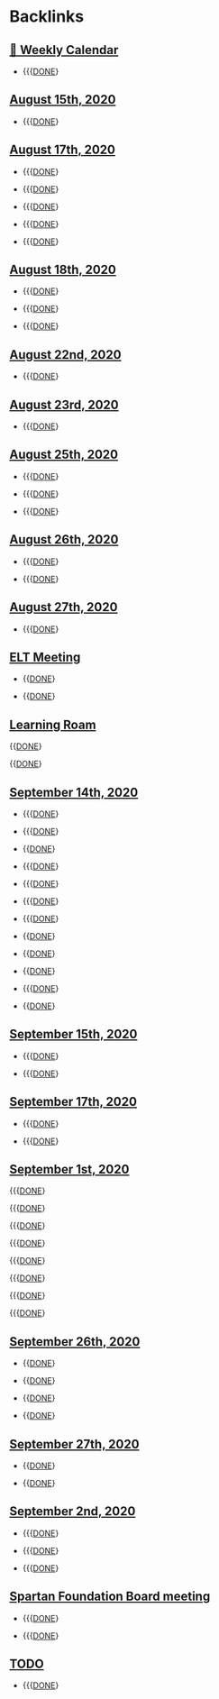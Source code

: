 
# Backlinks
## [  📅  Weekly Calendar](<  📅  Weekly Calendar.md>)
- {{{[DONE](<DONE.md>)}

## [August 15th, 2020](<August 15th, 2020.md>)
- {{{[DONE](<DONE.md>)}

## [August 17th, 2020](<August 17th, 2020.md>)
- {{{[DONE](<DONE.md>)}

- {{{[DONE](<DONE.md>)}

- {{{[DONE](<DONE.md>)}

- {{{[DONE](<DONE.md>)}

- {{{[DONE](<DONE.md>)}

## [August 18th, 2020](<August 18th, 2020.md>)
- {{{[DONE](<DONE.md>)}

- {{{[DONE](<DONE.md>)}

- {{{[DONE](<DONE.md>)}

## [August 22nd, 2020](<August 22nd, 2020.md>)
- {{{[DONE](<DONE.md>)}

## [August 23rd, 2020](<August 23rd, 2020.md>)
- {{{[DONE](<DONE.md>)}

## [August 25th, 2020](<August 25th, 2020.md>)
- {{{[DONE](<DONE.md>)}

- {{{[DONE](<DONE.md>)}

- {{{[DONE](<DONE.md>)}

## [August 26th, 2020](<August 26th, 2020.md>)
- {{{[DONE](<DONE.md>)}

- {{{[DONE](<DONE.md>)}

## [August 27th, 2020](<August 27th, 2020.md>)
- {{{[DONE](<DONE.md>)}

## [ELT Meeting](<ELT Meeting.md>)
- {{[DONE](<DONE.md>)}

- {{[DONE](<DONE.md>)}

## [Learning Roam](<Learning Roam.md>)
{{[DONE](<DONE.md>)}

{{[DONE](<DONE.md>)}

## [September 14th, 2020](<September 14th, 2020.md>)
- {{{[DONE](<DONE.md>)}

- {{{[DONE](<DONE.md>)}

- {{[DONE](<DONE.md>)}

- {{{[DONE](<DONE.md>)}

- {{{[DONE](<DONE.md>)}

- {{{[DONE](<DONE.md>)}

- {{{[DONE](<DONE.md>)}

- {{[DONE](<DONE.md>)}

- {{[DONE](<DONE.md>)}

- {{[DONE](<DONE.md>)}

- {{{[DONE](<DONE.md>)}

- {{[DONE](<DONE.md>)}

## [September 15th, 2020](<September 15th, 2020.md>)
- {{{[DONE](<DONE.md>)}

- {{{[DONE](<DONE.md>)}

## [September 17th, 2020](<September 17th, 2020.md>)
- {{{[DONE](<DONE.md>)}

- {{{[DONE](<DONE.md>)}

## [September 1st, 2020](<September 1st, 2020.md>)
{{{[DONE](<DONE.md>)}

{{{[DONE](<DONE.md>)}

{{{[DONE](<DONE.md>)}

{{{[DONE](<DONE.md>)}

{{{[DONE](<DONE.md>)}

{{{[DONE](<DONE.md>)}

{{{[DONE](<DONE.md>)}

{{{[DONE](<DONE.md>)}

## [September 26th, 2020](<September 26th, 2020.md>)
- {{[DONE](<DONE.md>)}

- {{[DONE](<DONE.md>)}

- {{[DONE](<DONE.md>)}

- {{[DONE](<DONE.md>)}

## [September 27th, 2020](<September 27th, 2020.md>)
- {{[DONE](<DONE.md>)}

- {{[DONE](<DONE.md>)}

## [September 2nd, 2020](<September 2nd, 2020.md>)
- {{{[DONE](<DONE.md>)}

- {{{[DONE](<DONE.md>)}

- {{{[DONE](<DONE.md>)}

## [Spartan Foundation Board meeting ](<Spartan Foundation Board meeting .md>)
- {{{[DONE](<DONE.md>)}

- {{{[DONE](<DONE.md>)}

## [TODO](<TODO.md>)
- {{{[DONE](<DONE.md>)}

